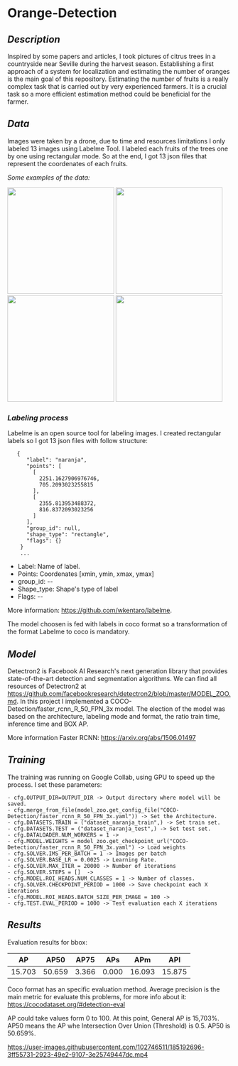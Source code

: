 # Orange-Detection

## *Description*

Inspired by some papers and articles, I took pictures of citrus trees in a countryside near Seville during the harvest season. Establishing a first approach of a system for localization and estimating the number of oranges is the main goal of this repository. Estimating the number of fruits is a really complex task that is carried out by very experienced farmers. It is a crucial task so a more efficient estimation method could be beneficial for the farmer. 

## *Data*

Images were taken by a drone, due to time and resources limitations I only labeled 13 images using Labelme Tool. I labeled each fruits of the trees one by one using rectangular mode. So at the end, I got 13 json files that represent the coordenates of each fruits.

*Some examples of the data:*

<p float="left">
  <img src="https://user-images.githubusercontent.com/102746511/185049214-bc091664-866f-473a-8054-b515afe555fc.JPG" width="240" />
  <img src="https://user-images.githubusercontent.com/102746511/185050224-416f2e01-6a88-48ee-9c4e-f7edd4191f4e.JPG" width="240" /> 
  <img src="https://user-images.githubusercontent.com/102746511/185050290-19eaa08b-a330-4e58-af20-d43381b24025.JPG" width="240" />
  <img src="https://user-images.githubusercontent.com/102746511/185050473-49a06099-0f8f-4199-9cf4-65e82666072f.JPG" width="240" />
</p>

### *Labeling process*

Labelme is an open source tool for labeling images. I created rectangular labels so I got 13 json files with follow structure:
```
   {
      "label": "naranja",
      "points": [
        [
          2251.1627906976746,
          705.2093023255815
        ],
        [
          2355.813953488372,
          816.8372093023256
        ]
      ],
      "group_id": null,
      "shape_type": "rectangle",
      "flags": {}
    }
    ...
```
- Label: Name of label.
- Points: Coordenates  [xmin, ymin, xmax, ymax]
- group_id: --
- Shape_type: Shape's type of label
- Flags: --

More information: https://github.com/wkentaro/labelme.

The model choosen is fed with labels in coco format so a transformation of the format Labelme to coco is mandatory.

## *Model*

Detectron2 is Facebook AI Research's next generation library that provides state-of-the-art detection and segmentation algorithms. We can find all resources of Detectron2 at https://github.com/facebookresearch/detectron2/blob/master/MODEL_ZOO.md. In this project I implemented a COCO-Detection/faster_rcnn_R_50_FPN_3x model. The election of the model was based on the architecture, labeling mode and format, the ratio train time, inference time and BOX AP.

More information Faster RCNN: https://arxiv.org/abs/1506.01497

## *Training*

The training was running on Google Collab, using GPU to speed up the process. I set these parameters:

```
- cfg.OUTPUT_DIR=OUTPUT_DIR -> Output directory where model will be saved.
- cfg.merge_from_file(model_zoo.get_config_file("COCO-Detection/faster_rcnn_R_50_FPN_3x.yaml")) -> Set the Architecture.
- cfg.DATASETS.TRAIN = ("dataset_naranja_train",) -> Set train set.
- cfg.DATASETS.TEST = ("dataset_naranja_test",) -> Set test set.
- cfg.DATALOADER.NUM_WORKERS = 1 ->
- cfg.MODEL.WEIGHTS = model_zoo.get_checkpoint_url("COCO-Detection/faster_rcnn_R_50_FPN_3x.yaml") -> Load weights
- cfg.SOLVER.IMS_PER_BATCH = 1 -> Images per batch
- cfg.SOLVER.BASE_LR = 0.0025 -> Learning Rate.
- cfg.SOLVER.MAX_ITER = 20000 -> Number of iterations
- cfg.SOLVER.STEPS = []  ->
- cfg.MODEL.ROI_HEADS.NUM_CLASSES = 1 -> Number of classes.
- cfg.SOLVER.CHECKPOINT_PERIOD = 1000 -> Save checkpoint each X iterations
- cfg.MODEL.ROI_HEADS.BATCH_SIZE_PER_IMAGE = 100 ->
- cfg.TEST.EVAL_PERIOD = 1000 -> Test evaluation each X iterations
```

## *Results*
 
 Evaluation results for bbox: 

|   AP   |  AP50  |  AP75  |  APs  |  APm   |  APl   |
|:------:|:------:|:------:|:-----:|:------:|:------:|
| 15.703 | 50.659 | 3.366  | 0.000 | 16.093 | 15.875 |


Coco format has an specific evaluation method. Average precision is the main metric for evaluate this problems, for more info about it: https://cocodataset.org/#detection-eval

AP could take values form 0 to 100. At this point, General AP is 15,703%. AP50 means the AP whe Intersection Over Union (Threshold) is 0.5. AP50 is 50.659%.

https://user-images.githubusercontent.com/102746511/185192696-3ff55731-2923-49e2-9107-3e25749447dc.mp4

